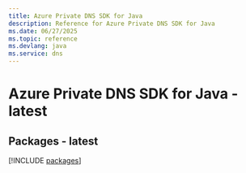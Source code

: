 ```yaml
---
title: Azure Private DNS SDK for Java
description: Reference for Azure Private DNS SDK for Java
ms.date: 06/27/2025
ms.topic: reference
ms.devlang: java
ms.service: dns
---
```

# Azure Private DNS SDK for Java - latest
## Packages - latest
[!INCLUDE [packages](private-dns-index.md)]